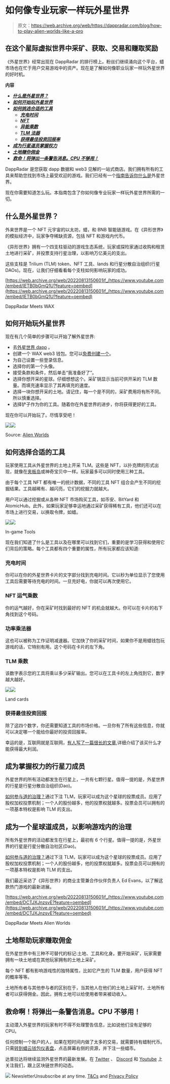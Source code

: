 # 如何像专业玩家一样玩外星世界

> 原文：<https://web.archive.org/web/https://dappradar.com/blog/how-to-play-alien-worlds-like-a-pro>

## 在这个星际虚拟世界中采矿、获取、交易和赚取奖励

《外星世界》经常出现在 DappRadar 的排行榜上。粉丝们继续涌向这个平台，蜡市场也在忙于用户交易游戏中的资产。现在是了解如何像职业玩家一样玩外星世界的好时机。

**内容**

*   ***[什么是外星世界？](https://web.archive.org/web/20220813150601/https://dappradar.com/blog/how-to-play-alien-worlds-like-a-pro/#what-is)***
*   ***[如何开始玩外星世界](https://web.archive.org/web/20220813150601/https://dappradar.com/blog/how-to-play-alien-worlds-like-a-pro/#start-playing)***
*   ***[如何挑选合适的工具](https://web.archive.org/web/20220813150601/https://dappradar.com/blog/how-to-play-alien-worlds-like-a-pro/#right-tools)***
    *   ***[充电时间](https://web.archive.org/web/20220813150601/https://dappradar.com/blog/how-to-play-alien-worlds-like-a-pro/#charge-time)***
    *   ***[NFT](https://web.archive.org/web/20220813150601/https://dappradar.com/blog/how-to-play-alien-worlds-like-a-pro/#luck-multiplier)***
    *   ***[异能乘数](https://web.archive.org/web/20220813150601/https://dappradar.com/blog/how-to-play-alien-worlds-like-a-pro/#pow-multiplier)***
    *   ***[TLM 法器](https://web.archive.org/web/20220813150601/https://dappradar.com/blog/how-to-play-alien-worlds-like-a-pro/#tlm-multiplier)***
    *   ***[获得最佳投资回报率](https://web.archive.org/web/20220813150601/https://dappradar.com/blog/how-to-play-alien-worlds-like-a-pro/#best-roi)***
*   ***[成为行星道员掌握权力](https://web.archive.org/web/20220813150601/https://dappradar.com/blog/how-to-play-alien-worlds-like-a-pro/#planet-dao)***
*   ***[土地赚你佣金](https://web.archive.org/web/20220813150601/https://dappradar.com/blog/how-to-play-alien-worlds-like-a-pro/#land-commission)***
*   ***[救命！将弹出一条警告消息。CPU 不够用！](https://web.archive.org/web/20220813150601/https://dappradar.com/blog/how-to-play-alien-worlds-like-a-pro/#warning-message)***

DappRadar 是您获取 dapp 数据和 web3 见解的一站式商店。我们拥有所有的工具来帮助您找到市场上最受欢迎的游戏。我们已经有一个[指南告诉你什么是](https://web.archive.org/web/20220813150601/https://dappradar.com/blog/what-is-alien-worlds)外星世界。

现在你需要知道怎么玩。本指南包含了你如何像专业玩家一样玩外星世界所需的一切。

## 什么是外星世界？

外来世界是一个 NFT 元宇宙的以太坊，蜡，和 BNB 智能链游戏。在《异形世界》的模拟经济中，玩家争夺稀缺资源，包括 NFT 和游戏内代币。

《异形世界》拥有一个四支柱驱动的游戏生态系统，玩家或探险家通过收购和租赁土地进行采矿，并投票支持行星治理，以影响万亿美元的支出。

这些支柱是 Trilium (TLM) token、NFT 工具、lands 和行星分散自治组织(行星 DAOs)。现在，让我们仔细看看每个支柱如何影响玩家的成功。

[https://web.archive.org/web/20220813150601if_/https://www.youtube.com/embed/lETB0bGmQ1U?feature=oembed](https://web.archive.org/web/20220813150601if_/https://www.youtube.com/embed/lETB0bGmQ1U?feature=oembed)

DappRadar Meets WAX

## 如何开始玩外星世界

现在有几个简单的步骤可以开始了解外星世界:

*   去[外星世界 dapp](https://web.archive.org/web/20220813150601/https://dappradar.com/deeplink/5314) 。
*   创建一个 WAX web3 钱包。您可以[免费创建一个](https://web.archive.org/web/20220813150601/https://all-access.wax.io/)。
*   为自己设置一些登录信息。
*   选择你的第一个头像。
*   接受条款和条件，然后单击“我准备好了”。
*   选择你想开采的星球。仔细想想这个。采矿锅显示当前可供开采的 TLM 数量。而填充速率显示了其再填充的速度。
*   选择一块你想开采的土地。请记住，每一个是不同的，采矿费用将有所不同。所以慎重选择。
*   选择铲子作为你的工具。随着你在外星世界的进步，你将获得更好的工具。

现在你可以开始玩了。尽情享受吧！

![](img/719c340e2ac03c9fef7e3cbe529c2738.png)![](img/26387aafbac03b21a51ad87c59338c63.png)

Source: [Alien Worlds](https://web.archive.org/web/20220813150601/https://alienworlds.io/)

## 如何选择合适的工具

玩家使用工具从外星世界的土地上开采 TLM。这些是 NFT，以扑克牌的形式出现，就像在[夹板岛](https://web.archive.org/web/20220813150601/https://dappradar.com/multichain/games/splinterlands)或神奇宝贝中一样。玩家最多可以同时使用三种工具。

由于每个工具 NFT 都有唯一的统计数据，不同的工具 NFT 组合会产生不同的挖掘结果。工具越稀有、越闪亮，它们的挖掘力就越大。

用户可以通过挖掘或从各种 NFT 市场购买工具，如币安、BitYard 和 AtomicHub。此外，如果玩家足够幸运地通过采矿获得稀有工具，他们还可以在市场上进行交易，以换取令牌，如蜡。

![](img/57803d841991cd4179d519af33aef563.png)![](img/46b5021ef0a758326d10109d4ceabdf9.png)

In-game Tools

现在我们知道了什么是工具以及在哪里可以找到它们，重要的是学习获得和使用它们背后的策略。每个工具都有四个重要的属性，所有玩家都应该知道:

### 充电时间

你可以在你的外星世界卡片的文字部分找到充电时间。它以秒为单位显示了您使用工具后需要等待充电的时间。一旦充好电，你就可以再次使用它。

### NFT 运气乘数

你的运气越好，你在采矿时找到最好的 NFT 的机会就越大。你可以在卡片的右下角找到这个号码。

### 功率乘法器

这也可以被称为工作证明减速器。它加快了你的采矿时间，如果你不是用蜡钱包玩游戏的话，它特别有用。这个号码在卡片的左下角。

### TLM 乘数

该数字表示您的工具将乘以多少采矿输出。您可以在工具卡的左上角找到它，数字越大越好。

![](img/077097b33696e1b9440558c989163dea.png)![](img/9a4cc29902f086305da127f16cf13f67.png)

Land cards

### 获得最佳投资回报

除了这四个数字，你还需要知道工具的市场价格。一旦你有了所有这些信息，你就可以决定哪一个能给你最好的投资回报率。

幸运的是，互联网就是互联网，[有人写了一篇很长的文章](https://web.archive.org/web/20220813150601/https://metahub.info/2021/218-alien-world-tools-ultimate-guide/),详细介绍了该买什么才能获得最大利润。

## 成为掌握权力的行星刀成员

外星世界的所有活动都发生在行星上，一共有七颗行星。值得一提的是，外星世界的行星是行星分散自治组织(Dao)。

[如何参与道的治理？](https://web.archive.org/web/20220813150601/https://alienworlds.zendesk.com/hc/en-us/articles/1500007805602-How-does-someone-become-a-member-of-a-planet-)通过下注 TLM，玩家可以成为这个星球的投票成员。应用了股权加权投票机制；一个人的股份越多，他的投票权就越多。投票会员可以拥有的一项基本特权是影响 TLM 的支出。

## 成为一个星球道成员，以影响游戏内的治理

所有外星世界的活动都发生在行星上，最初有 6 个行星。值得一提的是，外星世界的行星是行星分散自治社区(Dao)。

[如何参与道的治理？](https://web.archive.org/web/20220813150601/https://alienworlds.zendesk.com/hc/en-us/articles/1500007805602-How-does-someone-become-a-member-of-a-planet-)通过下注 TLM，玩家可以成为这个星球的投票成员。应用了股权加权投票机制；一个人的股份越多，他的投票权就越多。投票会员可以拥有的一项基本特权是影响 TLM 的支出。

我们最近采访了《异形世界》的商业主管兼合作伙伴负责人 Ed Evans，以了解这款热门游戏的最新进展。

[https://web.archive.org/web/20220813150601if_/https://www.youtube.com/embed/DCTJXJnzsvE?feature=oembed](https://web.archive.org/web/20220813150601if_/https://www.youtube.com/embed/DCTJXJnzsvE?feature=oembed)

DappRadar Meets Alien Worlds

## 土地帮助玩家赚取佣金

在外星世界中有三种不可替代的标记:土地、工具和化身。要开始采矿，玩家需要拥有一块土地或在其他玩家拥有的土地上采矿。

每个 NFT 都有影响游戏性的独特属性，比如它产生的 TLM 数量，用户获得 NFT 的概率等等。

土地所有者与其他参与者的区别在于，当其他人在他们的土地上采矿时，土地所有者可以获得佣金。因此，拥有土地可以给使用者带来被动收入。

## 救命啊！将弹出一条警告消息。CPU 不够用！

主动潜入外星世界的玩家有时不得不处理警告信息，比如说他们没有足够的 CPU。

任何控制一个账户的人，如果在短时间内做了太多的交易，就需要持有蜡制代币。只需[转到蜡云钱包仪表盘](https://web.archive.org/web/20220813150601/https://wallet.wax.io/dashboard)，点击屏幕右侧的资源，并下注一些蜡币。

达普拉达将继续监测外星世界的最新发展。在 [Twitter](https://web.archive.org/web/20220813150601/https://twitter.com/dappradar) 、 [Discord](https://web.archive.org/web/20220813150601/https://discord.gg/4ybbssrHkm) 和 [Youtube](https://web.archive.org/web/20220813150601/https://www.youtube.com/c/DappRadar) 上关注我们，跟上区块链世界的动态。

![](img/6d5a4a2d609c56e1a5771717e54ba759.png) NewsletterUnsubscribe at any time. [T&Cs](https://web.archive.org/web/20220813150601/https://dappradar.com/terms) and [Privacy Policy](https://web.archive.org/web/20220813150601/https://dappradar.com/privacy-policy)